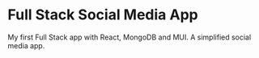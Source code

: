 # Full Stack Social Media App
My first Full Stack app with React, MongoDB and MUI. A simplified social media app.
